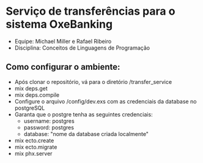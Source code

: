 # Serviço de transferências para o sistema OxeBanking

* Equipe: Michael Miller e Rafael Ribeiro
* Disciplina: Conceitos de Linguagens de Programação

## Como configurar o ambiente:

* Após clonar o repositório, vá para o diretório /transfer_service
* mix deps.get
* mix deps.compile
* Configure o arquivo /config/dev.exs com as credenciais da database no postgreSQL
* Garanta que o postgre tenha as seguintes credenciais:
  * username: postgres
  * password: postgres
  * database: "nome da database criada localmente"
* mix ecto.create
* mix ecto.migrate
* mix phx.server

